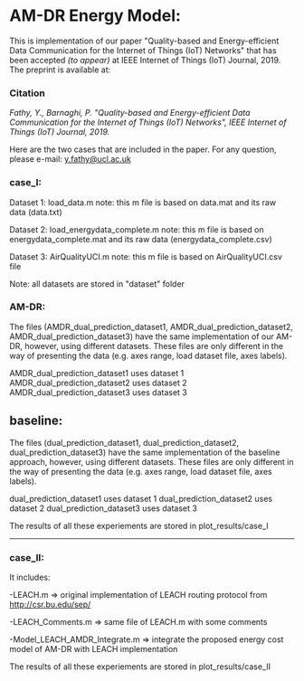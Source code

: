# AM-DR Energy Model:

This is implementation of our paper "Quality-based and Energy-efficient Data Communication for the Internet of Things (IoT) Networks" that has been accepted *(to appear)* at IEEE Internet of Things (IoT) Journal, 2019. The preprint is available at:

### Citation

*Fathy, Y., Barnaghi, P. "Quality-based and Energy-efficient Data Communication for the Internet of Things (IoT) Networks", IEEE Internet of Things (IoT) Journal, 2019.*

Here are the two cases that are included in the paper. For any question, please e-mail: y.fathy@ucl.ac.uk 


### case_I:


Dataset 1: load_data.m
note: this m file is based on data.mat and its raw data (data.txt)

Dataset 2: load_energydata_complete.m
note: this m file is based on energydata_complete.mat and 
its raw data (energydata_complete.csv)

Dataset 3: AirQualityUCI.m
note: this m file is based on AirQualityUCI.csv file 

Note: all datasets are stored in "dataset" folder

### AM-DR:


The files (AMDR_dual_prediction_dataset1, AMDR_dual_prediction_dataset2,
AMDR_dual_prediction_dataset3) have the same implementation of our AM-DR, 
however, using different datasets. These files are only 
different in the way of presenting the data 
(e.g. axes range, load dataset file, axes labels).

AMDR_dual_prediction_dataset1 uses dataset 1
AMDR_dual_prediction_dataset2 uses dataset 2
AMDR_dual_prediction_dataset3 uses dataset 3



## baseline:

The files (dual_prediction_dataset1, dual_prediction_dataset2,
dual_prediction_dataset3) have the same implementation of the baseline 
approach, however, using different datasets. These files are only 
different in the way of presenting the data 
(e.g. axes range, load dataset file, axes labels).

dual_prediction_dataset1 uses dataset 1
dual_prediction_dataset2 uses dataset 2
dual_prediction_dataset3 uses dataset 3

The results of all these experiements are stored in
plot_results/case_I

------------------------------------------------------------

### case_II:

It includes:
 
-LEACH.m  => original implementation of LEACH routing protocol from
http://csr.bu.edu/sep/

-LEACH_Comments.m => same file of LEACH.m  with some comments

-Model_LEACH_AMDR_Integrate.m => integrate the proposed energy cost model 
of AM-DR with LEACH implementation




The results of all these experiements are stored in
plot_results/case_II

